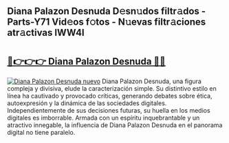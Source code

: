 ## Diana Palazon Desnuda D𝚎sn𝚞dos filtr𝚊dos - Parts-Y71 Vid𝚎os f𝚘tos - N𝚞evas filtr𝚊ciones atr𝚊ctivas lWW4l

# <h2><a href="http://mb5q5yp.tromn.icu/?c=Diana+Palazon+Desnuda">🔗👉👉👉 Diana Palazon Desnuda 🔗🔗</a></h2>

[![Diana Palazon Desnuda nuevo](https://i.imgur.com/pEAQMta.gif)](http://mb5q5yp.tromn.icu/?c=Diana+Palazon+Desnuda)
Diana Palazon Desnuda, una figura compleja y divisiva, elude la caracterización simple. Su distintivo estilo en línea ha cautivado y provocado críticas, generando debates sobre ética, autoexpresión y la dinámica de las sociedades digitales. Independientemente de sus decisiones futuras, su huella en los medios digitales es imborrable. Armada con un espíritu inquebrantable y un atractivo innegable, la influencia de Diana Palazon Desnuda en el panorama digital no tiene paralelo.
